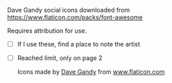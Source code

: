 Dave Gandy social icons downloaded from https://www.flaticon.com/packs/font-awesome

Requires attribution for use.

- [ ] If I use these, find a place to note the artist

- [ ] Reached limit, only on page 2

  

  

  

  <div>Icons made by <a  href="https://www.flaticon.com/authors/dave-gandy" title="Dave  Gandy">Dave Gandy</a> from <a  href="https://www.flaticon.com/"  title="Flaticon">www.flaticon.com</a></div>
